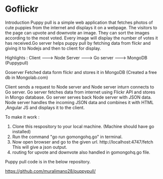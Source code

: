 # Goflickr
Introduction
Puppy pull is a simple web application that fetches photos of cute puppies from the internet and displays it on a webpage. The visitors to the page can upvote and downvote an image. They can sort the images according to the most voted. Every image will display the number of votes it has received.Go server helps puppy pull by fetching data from flickr and giving it to Nodejs and then to client for display.

Highlights :
Client   ---> Node Server ---> Go server ---> MongoDB (Puppypull) 

Goserver Fetched data form flickr and stores it in MongoDB (Created a free db in Mongolab.com)

Client sends a request to Node server and Node server inturn connects to Go server. Go server fetches data from internet using Flickr API and stores in Mongo database. Go server serves back Node server with JSON data. Node server handles the incoming JSON data and combines it with HTML ,Angular JS and displays it to the client.

To make it work :

1. Clone this respository to your local machine. (Machine should have go installed)
2. Run the command "go run gomongohq.go" in terminal.
3. Now open browser and go to the given url. 
    http://localhost:4747/fetch
This will give a json output.
4. routing for upvote and downvote also handled in gomongohq.go file.

Puppy pull code is in the below repository.

https://github.com/muralimano28/puppypull/
